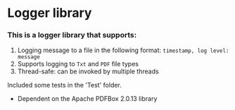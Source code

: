 # Logger library

### This is a logger library that supports:

1. Logging message to a file in the following format: `timestamp, log level: message`
2. Supports logging to `Txt` and `PDF` file types
3. Thread-safe: can be invoked by multiple threads

Included some tests in the 'Test' folder.

* Dependent on the Apache PDFBox 2.0.13 library